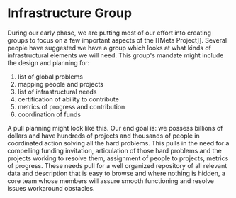 # Infrastructure Group
During our early phase, we are putting most of our effort into creating groups to focus on a few important aspects of the [[Meta Project]]. Several people have suggested we have a group which looks at what kinds of infrastructural elements we will need. This group's mandate might include the design and planning for:

1. list of global problems
2. mapping people and projects
3. list of infrastructural needs
4. certification of ability to contribute
5. metrics of progress and contribution
6. coordination of funds

A pull planning might look like this. Our end goal is: we possess billions of dollars and have hundreds of projects and thousands of people in coordinated action solving all the hard problems. This pulls in the need for a compelling funding invitation, articulation of those hard problems and the projects working to resolve them, assignment of people to projects, metrics of progress. These needs pull for a well organized repository of all relevant data and description that is easy to browse and where nothing is hidden, a core team whose members will assure smooth functioning and resolve issues workaround obstacles. 